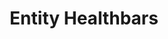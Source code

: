 ---
layout: post
title: Entity Healthbars
permalink: /addons/compliance64x/Entity%20Healthbars
comments: true
comments-id: EntityHealthbars64x
header-img: compliance64x/addons/Entity Healthbars.jpg
optifine: true

carousel-img: article/carousel/Entity Healthbars/64x/
show_carousel_name: false

long_text: This pack adds 64x resolution healthbars to all of the entities that support OptiFine entity models. This pack requires OptiFine to work.

authors:
  - Ewan Howell:
    - https://twitter.com/ewanhowell5195

download:
  - ewanhowell.com:
    - https://www.ewanhowell.com/?pack=entity-healthbars-hd
---